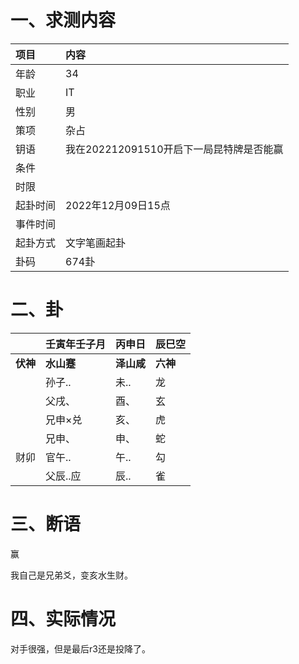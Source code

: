 # 一、求测内容

| 项目     | 内容                                     |
| :------- | :--------------------------------------- |
| 年龄     | 34                                       |
| 职业     | IT                                       |
| 性别     | 男                                       |
| 策项     | 杂占                                     |
| 钥语     | 我在202212091510开启下一局昆特牌是否能赢 |
| 条件     |                                          |
| 时限     |                                          |
| 起卦时间 | 2022年12月09日15点                       |
| 事件时间 |                                          |
| 起卦方式 | 文字笔画起卦                             |
| 卦码     | 674卦                                    |

# 二、卦

|                | 壬寅年壬子月     | 丙申日           | 辰巳空         |
| :------------- | :--------------- | :--------------- | :------------- |
| **伏神** | **水山蹇** | **泽山咸** | **六神** |
|                | 孙子..           | 未..             | 龙             |
|                | 父戌、           | 酉、             | 玄             |
|                | 兄申×兑         | 亥、             | 虎             |
|                | 兄申、           | 申、             | 蛇             |
| 财卯           | 官午..           | 午..             | 勾             |
|                | 父辰..应         | 辰..             | 雀             |

# 三、断语

赢

我自己是兄弟爻，变亥水生财。

# 四、实际情况

对手很强，但是最后r3还是投降了。
